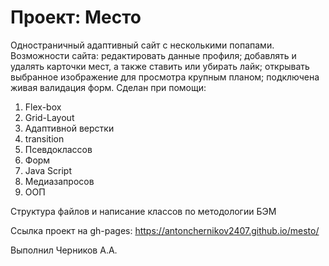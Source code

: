 # Проект: Место

Одностраничный адаптивный сайт с несколькими попапами. Возможности сайта: редактировать данные профиля; добавлять и удалять карточки мест, а также ставить или убирать лайк; открывать выбранное изображение для просмотра крупным планом; подключена живая валидация форм. Сделан при помощи:
1. Flex-box
2. Grid-Layout
3. Адаптивной верстки
4. transition
5. Псевдоклассов
6. Форм
7. Java Script
8. Медиазапросов
9. ООП

Структура файлов и написание классов по методологии БЭМ

Ссылка проект на gh-pages: https://antonchernikov2407.github.io/mesto/

Выполнил Черников А.А.
  